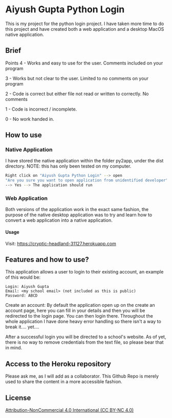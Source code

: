 # Aiyush Gupta Python Login

This is my project for the python login project. I have taken more time to do this project and have created both a web application and a desktop MacOS native application.

## Brief

Points
4 - Works and easy to use for the user. Comments included on your program

3 - Works but not clear to the user. Limited to no comments on your program

2 - Code is correct but either file not read or written to correctly. No comments

1 - Code is incorrect / incomplete.

0 - No work handed in.

## How to use

### Native Application

I have stored the native application within the folder py2app, under the dist directory. NOTE: this has only been tested on my computer.

```bash
Right click on "Aiyush Gupta Python Login" --> open
"Are you sure you want to open application from unidentified developer" 
--> Yes --> The application should run
```
### Web Application
Both versions of the application work in the exact same fashion, the purpose of the native desktop application was to try and learn how to convert a web application into a native application. 

#### Usage

Visit: https://cryptic-headland-31127.herokuapp.com 


## Features and how to use?
This application allows a user to login to their existing account, an example of this would be:
```
Login: Aiyush Gupta
Email: <my school email> (not included as this is public)
Password: ABCD
```
Create an account:
By default the application open  up on the create an account page, here you can fill in your details and then you will be redirected to the login page. You can then login there. Throughout the whole application I have done heavy error handling so there isn't a way to break it.... yet....


After a successful login you will be directed to a school's website. As of yet, there is no way to remove credentials from the text file, so please bear that in mind.

## Access to the Heroku repository
Please ask me, as I will add as a collaborator. This Github Repo is merely used to share the content in a more accessible fashion.

## License
[Attribution-NonCommercial 4.0 International (CC BY-NC 4.0)](https://creativecommons.org/licenses/by-nc/4.0/)
